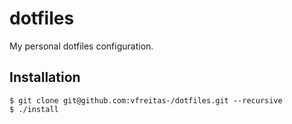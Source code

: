 # dotfiles
My personal dotfiles configuration.

## Installation

```
$ git clone git@github.com:vfreitas-/dotfiles.git --recursive
$ ./install
```